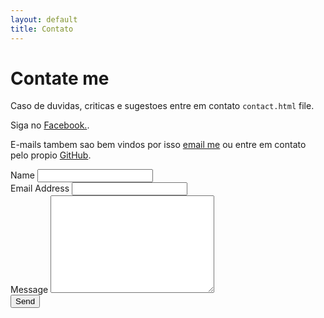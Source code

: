 ```yaml
---
layout: default
title: Contato
---
```


<div id="contact">
  <h1 class="pageTitle">Contate me</h1>
  <div class="contactContent">
    <p class="intro">Caso de duvidas, criticas e sugestoes entre em contato <code>contact.html</code> file.</p>
    <p>Siga no <a href="https://www.facebook.com/luiz.guilherme.58367">Facebook.</a>.</p>
    <p>E-mails tambem sao bem vindos por isso <a href="mailto:arkanael@gmail.com">email me</a> ou entre em contato pelo propio <a href="https://github.com/arkanael">GitHub</a>.</p>
  </div>
  <form action="https://formspree.io/arkanael@gmail.com" method="POST">
    <label for="name">Name</label>
    <input type="text" id="name" name="name" class="full-width"><br>
    <label for="email">Email Address</label>
    <input type="email" id="email" name="_replyto" class="full-width"><br>
    <label for="message">Message</label>
    <textarea name="message" id="message" cols="30" rows="10" class="full-width"></textarea><br>
    <input type="submit" value="Send" class="button">
  </form>
</div>
